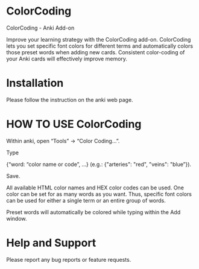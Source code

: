 # ColorCoding
ColorCoding - Anki Add-on 

Improve your learning strategy with the ColorCoding add-on. ColorCoding lets you set specific font colors for different terms and automatically colors those preset words when adding new cards. Consistent color-coding of your Anki cards will effectively improve memory. 


# Installation
Please follow the instruction on the anki web page. 

# HOW TO USE ColorCoding

Within anki, open “Tools” -> “Color Coding…”. 

Type

{“word: “color name or code”, …} (e.g.: {"arteries": "red", "veins": "blue”}).

Save.

All available HTML color names and HEX color codes can be used. One color can be set for as many words as you want. Thus, specific font colors can be used for either a single term or an entire group of words. 

Preset words will automatically be colored while typing within the Add window.


# Help and Support
Please report any bug reports or feature requests.

